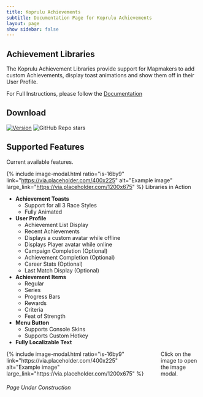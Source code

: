 ```yaml
---
title: Koprulu Achievements
subtitle: Documentation Page for Koprulu Achievements
layout: page
show sidebar: false
---
```


## Achievement Libraries

The Koprulu Achievement Libraries provide support for Mapmakers to add custom Achievements, display toast animations and show them off in their User Profile.

For Full Instructions, please follow the [Documentation](/kopruluAchievements/docs/)

## Download
[![Version](https://img.shields.io/badge/Release-1.0-brightgreen)](https://github.com/Ailoso/KopruluAchievements)
![GitHub Repo stars](https://img.shields.io/github/stars/Ailoso/KopruluAchievements?style=social)

## Supported Features

Current available features.

{% include image-modal.html ratio="is-16by9" link="https://via.placeholder.com/400x225" alt="Example image" large_link="https://via.placeholder.com/1200x675" %}
Libraries in Action

* **Achievement Toasts**
    - Support for all 3 Race Styles
    - Fully Animated
* **User Profile**
    - Achievement List Display
    - Recent Achievements
    - Displays a custom avatar while offline
    - Displays Player avatar while online
    - Campaign Completion (Optional)
    - Achievement Completion (Optional)
    - Career Stats (Optional)
    - Last Match Display (Optional)
* **Achievement Items**
    - Regular
    - Series
    - Progress Bars
    - Rewards
    - Criteria
    - Feat of Strength
* **Menu Button**
    - Supports Console Skins
    - Supports Custom Hotkey
* **Fully Localizable Text**

<div class="columns">
<div class="column is-6">
{% include image-modal.html ratio="is-16by9" link="https://via.placeholder.com/400x225" alt="Example image" large_link="https://via.placeholder.com/1200x675" %}
</div>
<div class="column is-6">
Click on the image to open the image modal.
</div>
</div>

###### Page Under Construction